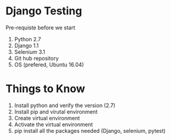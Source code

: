 # Django Testing

Pre-requiste before we start
1. Python 2.7
2. Django 1.1
3. Selenium 3.1
4. Git hub repository
5. OS (prefered, Ubuntu 16.04)

# Things to Know

1. Install python and verify the version (2.7)
2. Install pip and virutal environment
3. Create virtual environment
4. Activate the virtual environment
5. pip install all the packages needed (Django, selenium, pytest)
